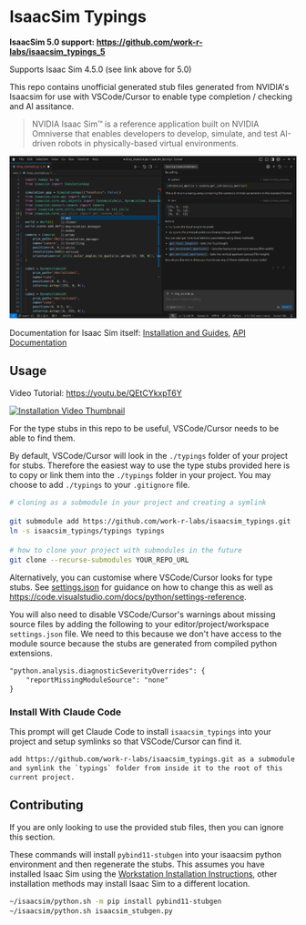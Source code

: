 # IsaacSim Typings

**IsaacSim 5.0 support: https://github.com/work-r-labs/isaacsim_typings_5**

Supports Isaac Sim 4.5.0 (see link above for 5.0) 

This repo contains unofficial generated stub files generated from NVIDIA's Isaacsim for use with VSCode/Cursor to enable type completion / checking and AI assitance.

> NVIDIA Isaac Sim™ is a reference application built on NVIDIA Omniverse that enables developers to develop, simulate, and test AI-driven robots in physically-based virtual environments.

![Example](./assets/checking-completion-llm.png "Screenshot of Cursor editor demonstrating IsaacSim type support: left side shows type checking and import completion hints, right side shows an AI assistant leveraging the type information from the provided stubs")

Documentation for Isaac Sim itself: [Installation and Guides](https://docs.isaacsim.omniverse.nvidia.com/4.5.0/index.html), [API Documentation](https://docs.isaacsim.omniverse.nvidia.com/4.5.0/py/index.html)


## Usage

Video Tutorial: https://youtu.be/QEtCYkxpT6Y

[![Installation Video Thumbnail](https://img.youtube.com/vi/QEtCYkxpT6Y/0.jpg)](https://youtu.be/QEtCYkxpT6Y)

For the type stubs in this repo to be useful, VSCode/Cursor needs to be able to find them.

By default, VSCode/Cursor will look in the `./typings` folder of your project for stubs. Therefore the easiest way to use the type stubs provided here is to copy or link them into the `./typings` folder in your project. You may choose to add `./typings` to your `.gitignore` file.

```bash
# cloning as a submodule in your project and creating a symlink

git submodule add https://github.com/work-r-labs/isaacsim_typings.git
ln -s isaacsim_typings/typings typings

# how to clone your project with submodules in the future
git clone --recurse-submodules YOUR_REPO_URL
```

Alternatively, you can customise where VSCode/Cursor looks for type stubs. See [settings.json](./.vscode/settings.json) for guidance on how to change this as well as https://code.visualstudio.com/docs/python/settings-reference.

You will also need to disable VSCode/Cursor's warnings about missing source files by adding the following to your editor/project/workspace `settings.json` file. We need to this because we don't have access to the module source because the stubs are generated from compiled python extensions.

```
"python.analysis.diagnosticSeverityOverrides": {
    "reportMissingModuleSource": "none"
}
```

### Install With Claude Code

This prompt will get Claude Code to install `isaacsim_typings` into your project and setup symlinks so that VSCode/Cursor can find it.

```
add https://github.com/work-r-labs/isaacsim_typings.git as a submodule and symlink the `typings` folder from inside it to the root of this current project.
```

## Contributing

If you are only looking to use the provided stub files, then you can ignore this section.

These commands will install `pybind11-stubgen` into your isaacsim python environment and then regenerate the stubs. This assumes you have installed Isaac Sim using the [Workstation Installation Instructions](https://docs.isaacsim.omniverse.nvidia.com/4.5.0/installation/install_workstation.html), other installation methods may install Isaac Sim to a different location.

```bash
~/isaacsim/python.sh -m pip install pybind11-stubgen
~/isaacsim/python.sh isaacsim_stubgen.py
```

